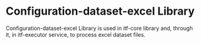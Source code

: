 # Configuration-dataset-excel Library

Configuration-dataset-excel Library is used in itf-core library and, through it, in itf-executor service, to process excel dataset files.

